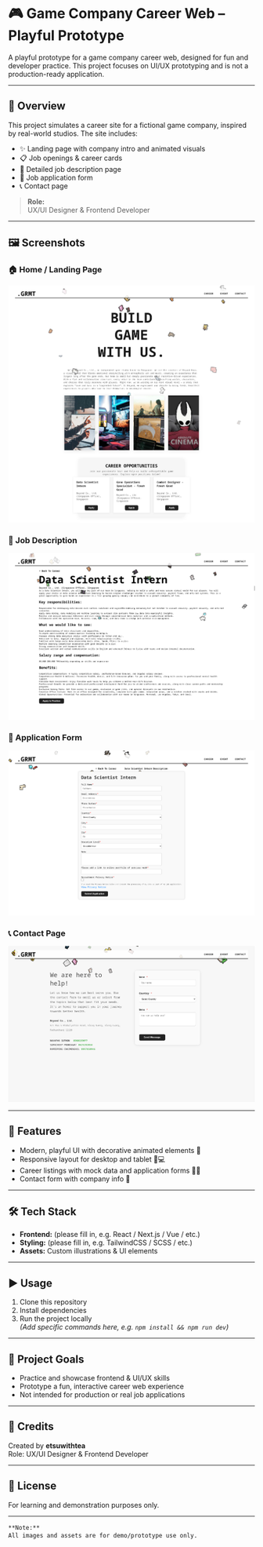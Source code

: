 # 🎮 Game Company Career Web – Playful Prototype

A playful prototype for a game company career web, designed for fun and developer practice. This project focuses on UI/UX prototyping and is not a production-ready application.

---

## 📝 Overview

This project simulates a career site for a fictional game company, inspired by real-world studios. The site includes:

- ✨ Landing page with company intro and animated visuals
- 📋 Job openings & career cards
- 📄 Detailed job description page
- 📨 Job application form
- 📞 Contact page

> **Role:**  
> UX/UI Designer & Frontend Developer

---

## 🖼️ Screenshots

### 🏠 Home / Landing Page

![Landing Page](assets/screenshots/0.png)

### 📄 Job Description

![Job Description](assets/screenshots/2.png)

### 📝 Application Form

![Application Form](assets/screenshots/3.png)

### 📞 Contact Page

![Contact Page](assets/screenshots/4.png)

---

## 🚀 Features

- Modern, playful UI with decorative animated elements 🎉
- Responsive layout for desktop and tablet 📱💻
- Career listings with mock data and application forms 🧑‍💻
- Contact form with company info 📨

---

## 🛠️ Tech Stack

- **Frontend:** (please fill in, e.g. React / Next.js / Vue / etc.)
- **Styling:** (please fill in, e.g. TailwindCSS / SCSS / etc.)
- **Assets:** Custom illustrations & UI elements

---

## ▶️ Usage

1. Clone this repository
2. Install dependencies
3. Run the project locally  
   *(Add specific commands here, e.g. `npm install && npm run dev`)*

---

## 🎯 Project Goals

- Practice and showcase frontend & UI/UX skills
- Prototype a fun, interactive career web experience
- Not intended for production or real job applications

---

## 👤 Credits

Created by **etsuwithtea**  
Role: UX/UI Designer & Frontend Developer

---

## 📄 License

For learning and demonstration purposes only.

---

```
**Note:**  
All images and assets are for demo/prototype use only.
```

